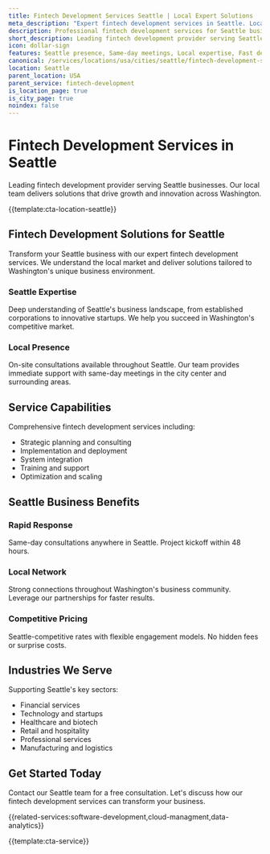 ```yaml
---
title: Fintech Development Services Seattle | Local Expert Solutions
meta_description: "Expert fintech development services in Seattle. Local team, same-day consultations, proven results. Transform your business today."
description: Professional fintech development services for Seattle businesses
short_description: Leading fintech development provider serving Seattle and Washington.
icon: dollar-sign
features: Seattle presence, Same-day meetings, Local expertise, Fast deployment, Competitive rates, Proven track record
canonical: /services/locations/usa/cities/seattle/fintech-development-seattle.html
location: Seattle
parent_location: USA
parent_service: fintech-development
is_location_page: true
is_city_page: true
noindex: false
---
```


# Fintech Development Services in Seattle

Leading fintech development provider serving Seattle businesses. Our local team delivers solutions that drive growth and innovation across Washington.

{{template:cta-location-seattle}}

## Fintech Development Solutions for Seattle

Transform your Seattle business with our expert fintech development services. We understand the local market and deliver solutions tailored to Washington's unique business environment.

### Seattle Expertise

Deep understanding of Seattle's business landscape, from established corporations to innovative startups. We help you succeed in Washington's competitive market.

### Local Presence

On-site consultations available throughout Seattle. Our team provides immediate support with same-day meetings in the city center and surrounding areas.

## Service Capabilities

Comprehensive fintech development services including:
- Strategic planning and consulting
- Implementation and deployment
- System integration
- Training and support
- Optimization and scaling

## Seattle Business Benefits

### Rapid Response
Same-day consultations anywhere in Seattle. Project kickoff within 48 hours.

### Local Network
Strong connections throughout Washington's business community. Leverage our partnerships for faster results.

### Competitive Pricing
Seattle-competitive rates with flexible engagement models. No hidden fees or surprise costs.

## Industries We Serve

Supporting Seattle's key sectors:
- Financial services
- Technology and startups
- Healthcare and biotech
- Retail and hospitality
- Professional services
- Manufacturing and logistics

## Get Started Today

Contact our Seattle team for a free consultation. Let's discuss how our fintech development services can transform your business.

{{related-services:software-development,cloud-managment,data-analytics}}

{{template:cta-service}}
